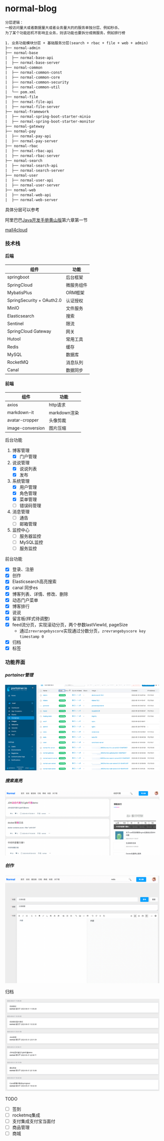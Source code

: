 # normal-blog

```text
分层逻辑：
一般访问量大或者数据量大或者业务量大的的服务单独分层、例如秒杀、
为了某个功能宕机不影响主业务，则该功能也要拆分成微服务，例如排行榜

1. 业务功能模块分层 + 基础服务分层(search + rbac + file + web + admin)
├── normal-admin
├── normal-base
|  ├── normal-base-api
|  ├── normal-base-server
├── normal-common
|  ├── normal-common-const
|  ├── normal-common-core
|  ├── normal-common-security
|  ├── normal-common-util
|  └── pom.xml
├── normal-file
|  ├── normal-file-api
|  ├── normal-file-server
├── normal-framework
|  ├── normal-spring-boot-starter-minio
|  ├── normal-spring-boot-starter-monitor
├── normal-gateway
├── normal-pay
|  ├── normal-pay-api
|  ├── normal-pay-server
├── normal-rbac
|  ├── normal-rbac-api
|  ├── normal-rbac-server
├── normal-search
|  ├── normal-search-api
|  ├── normal-search-server
├── normal-user
|  ├── normal-user-api
|  ├── normal-user-server
├── normal-web
|  ├── normal-web-api
|  ├── normal-web-server
```
具体分层可以参考

阿里巴巴[Java开发手册黄山版](https://github.com/alibaba/p3c/blob/master/Java%E5%BC%80%E5%8F%91%E6%89%8B%E5%86%8C(%E9%BB%84%E5%B1%B1%E7%89%88).pdf)第六章第一节

[mall4cloud](https://gitee.com/gz-yami/mall4cloud/blob/master/doc/%E4%BB%A3%E7%A0%81%E7%9B%AE%E5%BD%95%E7%BB%93%E6%9E%84/mall4cloud%E7%9B%AE%E5%BD%95%E7%BB%93%E6%9E%84.md)

### 技术栈

#### 后端

| 组件                        | 功能 |
|---------------------------|----|
| springboot                | 后台框架 |
| SpringCloud               | 微服务组件 |
| MybatisPlus               | ORM框架 |
| SpringSecurity + OAuth2.0 | 认证授权 |
| MinIO                     | 文件服务 |
| Elasticsearch             | 搜索 |
| Sentinel                  | 限流 |
| SpringCloud Gateway       | 网关 |
| Hutool                    | 常用工具 |
| Redis                     | 缓存 |
| MySQL                     | 数据库 |
| RocketMQ                  | 消息队列 |
| Canal                     | 数据同步 |

#### 前端

| 组件               | 功能         |
|------------------|------------|
| axios            | http请求     |
| markdown-it      | markdown渲染 |
| avatar-cropper   | 头像剪裁       |
| image-conversion | 图片压缩       |

后台功能
1. 博客管理
    - [x] 门户管理
2. 说说管理
   - [x] 说说列表
   - [x] 发布
2. 系统管理
    - [x] 用户管理
    - [x] 角色管理
    - [x] 菜单管理
    - [ ] 错误码管理
4. 消息管理
   - [ ] 通告
   - [ ] 邮箱管理
5. 监控中心
   - [ ] 服务器监控
   - [ ] MySQL监控
   - [ ] 服务监控

前台功能
- [x] 登录、注册
- [x] 创作
- [x] Elasticsearch高亮搜索
- [x] canal 同步es
- [x] 博客列表、详情、修改、删除
- [x] 动态门户菜单
- [x] 博客排行
- [x] 说说
- [x] 留言板(样式待调整)
- [x] feed流分页，实现滚动分页，两个参数lastViewId, pageSize
    - 通过`zrevrangebyscore`实现通过分数分页，`zrevrangebyscore key timestamp 0 `
- [x] 归档
- [x] 标签

### 功能界面
##### portainer管理
![img.png](doc/images/portainer.png)
##### 搜索高亮
![img.png](doc/images/proxy.png)
##### 创作

![img.png](./doc/images/write.png)

归档

![img.png](./doc/images/归档.png)

TODO
- [ ] 签到
- [ ] rocketmq集成
- [ ] 支付集成支付宝当面付
- [ ] 商品管理
- [ ] 商城
